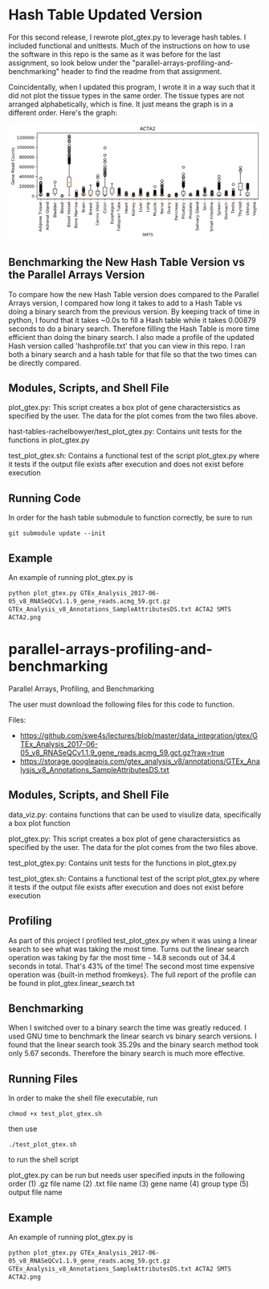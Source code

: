 # Hash Table Updated Version
For this second release, I rewrote plot_gtex.py to leverage hash tables.  I included functional and unittests. Much of the instructions on how to use the software in this repo is the same as it was before for the last assignment, so look below under the "parallel-arrays-profiling-and-benchmarking" header to find the readme from that assignment.

Coincidentally, when I updated this program, I wrote it in a way such that it did not plot the tissue types in the same order.  The tissue types are not arranged alphabetically, which is fine.  It just means the graph is in a different order.  Here's the graph:

![](ACTA2.png)

## Benchmarking the New Hash Table Version vs the Parallel Arrays Version
To compare how the new Hash Table version does compared to the Parallel Arrays version, I compared how long it takes to add to a Hash Table vs doing a binary search from the previous version.  By keeping track of time in python, I found that it takes ~0.0s to fill a Hash table while it takes 0.00879 seconds to do a binary search.  Therefore filling the Hash Table is more time efficient than doing the binary search.  I also made a profile of the updated Hash version called 'hashprofile.txt' that you can view in this repo. I ran both a binary search and a hash table for that file so that the two times can be directly compared.

## Modules, Scripts, and Shell File
plot_gtex.py:  This script creates a box plot of gene charactersistics as specified by the user.  The data for the plot comes from the two files above.

hast-tables-rachelbowyer/test_plot_gtex.py: Contains unit tests for the functions in plot_gtex.py

test_plot_gtex.sh: Contains a functional test of the script plot_gtex.py where it tests if the output file exists after execution and does not exist before execution


## Running Code
In order for the hash table submodule to function correctly, be sure to run
```
git submodule update --init
```

## Example

An example of running plot_gtex.py is 
```
python plot_gtex.py GTEx_Analysis_2017-06-05_v8_RNASeQCv1.1.9_gene_reads.acmg_59.gct.gz GTEx_Analysis_v8_Annotations_SampleAttributesDS.txt ACTA2 SMTS ACTA2.png
```

# parallel-arrays-profiling-and-benchmarking
Parallel Arrays, Profiling, and Benchmarking

The user must download the following files for this code to function.

Files:
- https://github.com/swe4s/lectures/blob/master/data_integration/gtex/GTEx_Analysis_2017-06-05_v8_RNASeQCv1.1.9_gene_reads.acmg_59.gct.gz?raw=true
- https://storage.googleapis.com/gtex_analysis_v8/annotations/GTEx_Analysis_v8_Annotations_SampleAttributesDS.txt


## Modules, Scripts, and Shell File
data_viz.py: contains functions that can be used to visulize data, specifically a box plot function

plot_gtex.py:  This script creates a box plot of gene charactersistics as specified by the user.  The data for the plot comes from the two files above.

test_plot_gtex.py: Contains unit tests for the functions in plot_gtex.py

test_plot_gtex.sh: Contains a functional test of the script plot_gtex.py where it tests if the output file exists after execution and does not exist before execution

## Profiling
As part of this project I profiled test_plot_gtex.py when it was using a linear search to see what was taking the most time.  Turns out the linear search operation was taking by far the most time - 14.8 seconds out of 34.4 seconds in total.  That's 43% of the time!  The second most time expensive operation was {built-in method fromkeys}.  The full report of the profile can be found in plot_gtex.linear_search.txt

## Benchmarking
When I switched over to a binary search the time was greatly reduced. I used GNU time to benchmark the linear search vs binary search versions.  I found that the linear search took 35.29s and the binary search method took only 5.67 seconds.  Therefore the binary search is much more effective.

## Running Files

In order to make the shell file executable, run
```
chmod +x test_plot_gtex.sh
```
then use 
```
./test_plot_gtex.sh
```
to run the shell script

plot_gtex.py can be run but needs user specified inputs in the following order (1) .gz file name (2) .txt file name (3) gene name (4) group type (5) output file name

## Example

An example of running plot_gtex.py is 
```
python plot_gtex.py GTEx_Analysis_2017-06-05_v8_RNASeQCv1.1.9_gene_reads.acmg_59.gct.gz GTEx_Analysis_v8_Annotations_SampleAttributesDS.txt ACTA2 SMTS ACTA2.png
```
